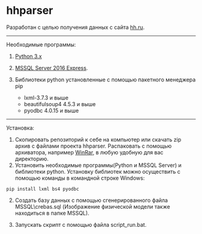 # hhparser

Разработан с целью получения данных с сайта [hh.ru](http://hh.ru).

***

Необходимые программы:

1) [Python 3.x](https://www.python.org/downloads/)

2) [MSSQL Server 2016 Express](https://www.microsoft.com/ru-ru/sql-server/sql-server-editions-express).

3) Библиотеки python установленные с помощью пакетного менеджера pip
   - lxml-3.7.3 и выше
   - beautifulsoup4 4.5.3 и выше
   - pyodbc 4.0.15 и выше

***

Установка:

1) Скопировать репозиторий к себе на компьютер или скачать zip архив с файлами проекта hhparser. Распаковать с помощью архиватора, например [WinRar](http://www.win-rar.ru/download/), в любую удобную для вас директорию. 
2) Установить необходимые программы(Python и MSSQL Server) и библиотеки python. Установку библиотек можно осуществить с помощью команды в командной строке Windows:

```
pip install lxml bs4 pyodbc
```

2) Создать базу данных с помощью сгенерированного файла MSSQL\crebas.sql (Изображение физической модели также находиться в папке MSSQL).

3) Запускать скрипт с помощью файла script_run.bat.
